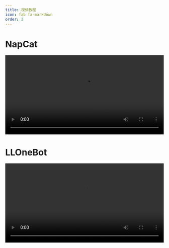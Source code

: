 ```yaml
---
title: 视频教程
icon: fab fa-markdown
order: 2
---
```


#

# NapCat
<video src="https://videos.songlist.icu/videos/NapCat.mp4" controls width="100%"></video>


# LLOneBot
<video src="https://videos.songlist.icu/videos/LLOneBot.mp4" controls width="100%"></video>